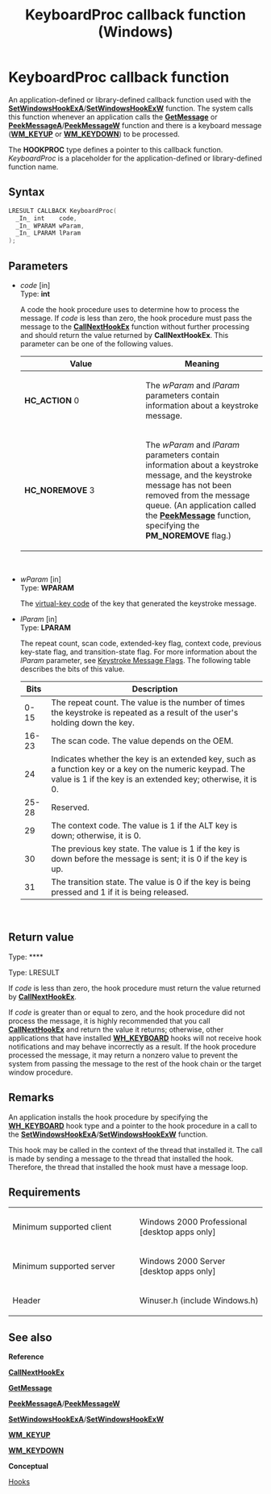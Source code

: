 ﻿---
title: KeyboardProc callback function (Windows)
TOCTitle: KeyboardProc callback function
ms:assetid: VS|winui|~\winui\windowsuserinterface\windowing\hooks\hookreference\hookfunctions\keyboardproc.htm
ms:mtpsurl: https://msdn.microsoft.com/en-us/library/ms644984(v=VS.85)
ms:contentKeyID: 5641716
ms.date: 03/30/2018
mtps_version: v=VS.85
f1_keywords:
- KeyboardProc
- HC_NOREMOVE
- HC_ACTION
- winuser/KeyboardProc
dev_langs:
- C++
- C
api_location:
- Winuser.h
api_name:
- KeyboardProc
api_type:
- UserDefined
product:
- Windows
topic_type:
- apiref
- kbSyntax
product_family_name: VS
ROBOTS: INDEX,FOLLOW
---

# KeyboardProc callback function

An application-defined or library-defined callback function used with the [**SetWindowsHookExA**](/windows/win32/api/winuser/nf-winuser-setwindowshookexa)/[**SetWindowsHookExW**](/windows/win32/api/winuser/nf-winuser-setwindowshookexw) function. The system calls this function whenever an application calls the [**GetMessage**](https://msdn.microsoft.com/en-us/library/ms644936\(v=vs.85\)) or [**PeekMessageA**](/windows/win32/api/winuser/nf-winuser-peekmessagea)/[**PeekMessageW**](/windows/win32/api/winuser/nf-winuser-peekmessagew) function and there is a keyboard message ([**WM\_KEYUP**](https://msdn.microsoft.com/en-us/library/ms646281\(v=vs.85\)) or [**WM\_KEYDOWN**](https://msdn.microsoft.com/en-us/library/ms646280\(v=vs.85\))) to be processed.

The **HOOKPROC** type defines a pointer to this callback function. *KeyboardProc* is a placeholder for the application-defined or library-defined function name.

## Syntax

``` c++
LRESULT CALLBACK KeyboardProc(
  _In_ int    code,
  _In_ WPARAM wParam,
  _In_ LPARAM lParam
);
```

## Parameters

  - *code* \[in\]  
    Type: **int**
    
    A code the hook procedure uses to determine how to process the message. If *code* is less than zero, the hook procedure must pass the message to the [**CallNextHookEx**](/windows/win32/api/winuser/nf-winuser-callnexthookex) function without further processing and should return the value returned by **CallNextHookEx**. This parameter can be one of the following values.
    
    <table>
    <colgroup>
    <col style="width: 50%" />
    <col style="width: 50%" />
    </colgroup>
    <thead>
    <tr class="header">
    <th>Value</th>
    <th>Meaning</th>
    </tr>
    </thead>
    <tbody>
    <tr class="odd">
    <td><span id="HC_ACTION"></span><span id="hc_action"></span>
    <strong>HC_ACTION</strong>
    0</td>
    <td><p>The <em>wParam</em> and <em>lParam</em> parameters contain information about a keystroke message.</p></td>
    </tr>
    <tr class="even">
    <td><span id="HC_NOREMOVE"></span><span id="hc_noremove"></span>
    <strong>HC_NOREMOVE</strong>
    3</td>
    <td><p>The <em>wParam</em> and <em>lParam</em> parameters contain information about a keystroke message, and the keystroke message has not been removed from the message queue. (An application called the <a href="/windows/win32/api/winuser/nf-winuser-peekmessagea"><strong>PeekMessage</strong></a> function, specifying the <strong>PM_NOREMOVE</strong> flag.)</p></td>
    </tr>
    </tbody>
    </table>
    
     

  - *wParam* \[in\]  
    Type: **WPARAM**
    
    The [virtual-key code](https://msdn.microsoft.com/en-us/library/dd375731\(v=vs.85\)) of the key that generated the keystroke message.

  - *lParam* \[in\]  
    Type: **LPARAM**
    
    The repeat count, scan code, extended-key flag, context code, previous key-state flag, and transition-state flag. For more information about the *lParam* parameter, see [Keystroke Message Flags](https://msdn.microsoft.com/en-us/library/ms646267\(v=vs.85\)). The following table describes the bits of this value.
    
    <table>
    <thead>
    <tr class="header">
    <th>Bits</th>
    <th>Description</th>
    </tr>
    </thead>
    <tbody>
    <tr class="odd">
    <td>0-15</td>
    <td>The repeat count. The value is the number of times the keystroke is repeated as a result of the user's holding down the key.</td>
    </tr>
    <tr class="even">
    <td>16-23</td>
    <td>The scan code. The value depends on the OEM.</td>
    </tr>
    <tr class="odd">
    <td>24</td>
    <td>Indicates whether the key is an extended key, such as a function key or a key on the numeric keypad. The value is 1 if the key is an extended key; otherwise, it is 0.</td>
    </tr>
    <tr class="even">
    <td>25-28</td>
    <td>Reserved.</td>
    </tr>
    <tr class="odd">
    <td>29</td>
    <td>The context code. The value is 1 if the ALT key is down; otherwise, it is 0.</td>
    </tr>
    <tr class="even">
    <td>30</td>
    <td>The previous key state. The value is 1 if the key is down before the message is sent; it is 0 if the key is up.</td>
    </tr>
    <tr class="odd">
    <td>31</td>
    <td>The transition state. The value is 0 if the key is being pressed and 1 if it is being released.</td>
    </tr>
    </tbody>
    </table>
    
     

## Return value

Type: ****

Type: LRESULT

If *code* is less than zero, the hook procedure must return the value returned by [**CallNextHookEx**](/windows/win32/api/winuser/nf-winuser-callnexthookex).

If *code* is greater than or equal to zero, and the hook procedure did not process the message, it is highly recommended that you call [**CallNextHookEx**](/windows/win32/api/winuser/nf-winuser-callnexthookex) and return the value it returns; otherwise, other applications that have installed [**WH\_KEYBOARD**](https://msdn.microsoft.com/en-us/library/ms644959\(v=vs.85\)) hooks will not receive hook notifications and may behave incorrectly as a result. If the hook procedure processed the message, it may return a nonzero value to prevent the system from passing the message to the rest of the hook chain or the target window procedure.

## Remarks

An application installs the hook procedure by specifying the [**WH\_KEYBOARD**](https://msdn.microsoft.com/en-us/library/ms644959\(v=vs.85\)) hook type and a pointer to the hook procedure in a call to the [**SetWindowsHookExA**](/windows/win32/api/winuser/nf-winuser-setwindowshookexa)/[**SetWindowsHookExW**](/windows/win32/api/winuser/nf-winuser-setwindowshookexw) function.

This hook may be called in the context of the thread that installed it. The call is made by sending a message to the thread that installed the hook. Therefore, the thread that installed the hook must have a message loop.

## Requirements

<table>
<colgroup>
<col style="width: 50%" />
<col style="width: 50%" />
</colgroup>
<tbody>
<tr class="odd">
<td><p>Minimum supported client</p></td>
<td><p>Windows 2000 Professional [desktop apps only]</p></td>
</tr>
<tr class="even">
<td><p>Minimum supported server</p></td>
<td><p>Windows 2000 Server [desktop apps only]</p></td>
</tr>
<tr class="odd">
<td><p>Header</p></td>
<td>Winuser.h (include Windows.h)</td>
</tr>
</tbody>
</table>


## See also

**Reference**

[**CallNextHookEx**](/windows/win32/api/winuser/nf-winuser-callnexthookex)

[**GetMessage**](https://msdn.microsoft.com/en-us/library/ms644936\(v=vs.85\))

[**PeekMessageA**](/windows/win32/api/winuser/nf-winuser-peekmessagea)/[**PeekMessageW**](/windows/win32/api/winuser/nf-winuser-peekmessagew)

[**SetWindowsHookExA**](/windows/win32/api/winuser/nf-winuser-setwindowshookexa)/[**SetWindowsHookExW**](/windows/win32/api/winuser/nf-winuser-setwindowshookexw)

[**WM\_KEYUP**](https://msdn.microsoft.com/en-us/library/ms646281\(v=vs.85\))

[**WM\_KEYDOWN**](https://msdn.microsoft.com/en-us/library/ms646280\(v=vs.85\))

**Conceptual**

[Hooks](https://msdn.microsoft.com/en-us/library/ms632589\(v=vs.85\))